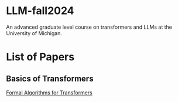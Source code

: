 # LLM-fall2024
An advanced graduate level course on transformers and LLMs at the University of Michigan.

# List of Papers

## Basics of Transformers

[Formal Algorithms for Transformers](https://arxiv.org/pdf/2207.09238.pdf)
